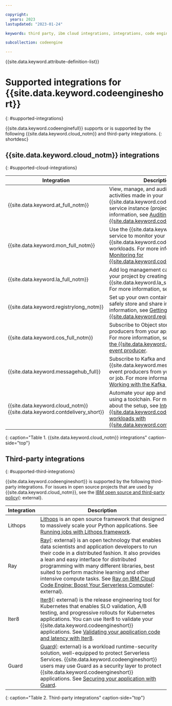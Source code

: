 ```yaml
---

copyright:
  years: 2023
lastupdated: "2023-01-24"

keywords: third party, ibm cloud integrations, integrations, code engine, third-party

subcollection: codeengine

---
```


{{site.data.keyword.attribute-definition-list}}

# Supported integrations for {{site.data.keyword.codeengineshort}}
{: #supported-integrations}

{{site.data.keyword.codeenginefull}} supports or is supported by the following {{site.data.keyword.cloud_notm}} and third-party integrations.
{: shortdesc}

## {{site.data.keyword.cloud_notm}} integrations
{: #supported-cloud-integrations}

| Integration | Description | 
|-----------|------------------|
| {{site.data.keyword.at_full_notm}} | View, manage, and audit user-initiated activities made in your {{site.data.keyword.codeengineshort}} service instance (project). For more information, see [Auditing events for {{site.data.keyword.codeengineshort}}](/docs/codeengine?topic=codeengine-at_events). |
| {{site.data.keyword.mon_full_notm}} | Use the {{site.data.keyword.mon_full}} service to monitor your {{site.data.keyword.codeengineshort}} workloads. For more information, see [Monitoring for {{site.data.keyword.codeengineshort}}](/docs/codeengine?topic=codeengine-monitor). |
| {{site.data.keyword.la_full_notm}} | Add log management capabilities to your project by creating a {{site.data.keyword.la_short}} instance. For more information, see [Viewing logs](/docs/codeengine?topic=codeengine-view-logs). |
| {{site.data.keyword.registrylong_notm}} | Set up your own container registry to safely store and share images. For more information, see [Getting started with {{site.data.keyword.registrylong_notm}}](/docs/Registry?topic=Registry-getting-started). |
| {{site.data.keyword.cos_full_notm}} | Subscribe to Object storage event producers from your application or job. For more information, see [Working with the {{site.data.keyword.cos_full_notm}} event producer](/docs/codeengine?topic=codeengine-eventing-cosevent-producer). |
| {{site.data.keyword.messagehub_full}} | Subscribe to Kafka and {{site.data.keyword.messagehub}} event producers from your application or job. For more information, see [Working with the Kafka event producer](/docs/codeengine?topic=codeengine-working-kafkaevent-producer). |
|{{site.data.keyword.cloud_notm}} {{site.data.keyword.contdelivery_short}} | Automate your app and job builds by using a toolchain. For more information about the setup, see [Integrating {{site.data.keyword.codeengineshort}} workloads with {{site.data.keyword.contdelivery_short}}](/docs/codeengine?topic=codeengine-toolchain-ce). |
{: caption="Table 1. {{site.data.keyword.cloud_notm}} integrations" caption-side="top"}

## Third-party integrations
{: #supported-third-integrations}

{{site.data.keyword.codeengineshort}} is supported by the following third-party integrations. For issues in open source projects that are used by {{site.data.keyword.cloud_notm}}, see the [IBM open source and third-party policy](https://www.ibm.com/support/pages/node/737271){: external}.

| Integration | Description | 
|-----------|------------------|
| Lithops | [Lithops](https://lithops-cloud.github.io/) is an open source framework that designed to massively scale your Python applications. See [Running jobs with Lithops framework](/docs/codeengine?topic=codeengine-lithops). | 
| Ray | [Ray](https://www.ray.io/){: external} is an open technology that enables data scientists and application developers to run their code in a distributed fashion. It also provides a lean and easy interface for distributed programming with many different libraries, best suited to perform machine learning and other intensive compute tasks. See [Ray on IBM Cloud Code Engine: Boost Your Serverless Compute](https://www.ibm.com/cloud/blog/ray-on-ibm-cloud-code-engine){: external}. |
| Iter8 | [Iter8](https://iter8.tools){: external} is the release engineering tool for Kubernetes that enables SLO validation, A/B testing, and progressive rollouts for Kubernetes applications. You can use Iter8 to validate your {{site.data.keyword.codeengineshort}} applications. See [Validating your application code and latency with Iter8](/docs/codeengine?topic=codeengine-slovalidationtut). |
| Guard | [Guard](https://pkg.go.dev/knative.dev/security-guard#section-readme){: external} is a workload runtime-security solution, well-equipped to protect Serverless Services. {{site.data.keyword.codeengineshort}} users may use Guard as a security layer to protect {{site.data.keyword.codeengineshort}} applications. See [Securing your application with Guard](/docs/codeengine?topic=codeengine-getting-started-with-guard). |
{: caption="Table 2. Third-party integrations" caption-side="top"}


